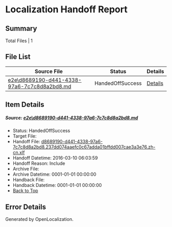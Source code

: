 # <a name='report-top'></a> Localization Handoff Report

## Summary
 Total Files | 1

## File List
 Source File | Status | Details 
 ----------- | ------ | ------- 
 [e2e\d8689190-d441-4338-97a6-7c7c8d8a2bd8.md](https://github.com/OpenLocalizationTest/oltest/blob/15c8af77689195b2c94597c48e4c6df0943ca546/e2e/d8689190-d441-4338-97a6-7c7c8d8a2bd8.md) | HandedOffSuccess | [Details](#2fda528858ae8f32a9819c36e82ce04e61c8eae55)

## Item Details
##### <a name='2fda528858ae8f32a9819c36e82ce04e61c8eae55'></a> Source: [e2e\d8689190-d441-4338-97a6-7c7c8d8a2bd8.md](https://github.com/OpenLocalizationTest/oltest/blob/15c8af77689195b2c94597c48e4c6df0943ca546/e2e/d8689190-d441-4338-97a6-7c7c8d8a2bd8.md)
* Status: HandedOffSuccess
* Target File: 
* Handoff File: [d8689190-d441-4338-97a6-7c7c8d8a2bd8.237dd074aaefc0c67adda01bffdd007cae3a3e76.zh-cn.xlf](https://github.com/OpenLocalizationTestOrg/olhandoff/blob/d7aa8ee52083e44f45ee07dfd5bb5fe87ddf2035/ol-handoff/OpenLocalizationTestOrg/oltest.zh-cn/xinjiang/ht/d8689190-d441-4338-97a6-7c7c8d8a2bd8.237dd074aaefc0c67adda01bffdd007cae3a3e76.zh-cn.xlf)
* Handoff Datetime: 2016-03-10 06:03:59
* Handoff Reason: Include
* Archive File: 
* Archive Datetime: 0001-01-01 00:00:00
* Handback File: 
* Handback Datetime: 0001-01-01 00:00:00
* [Back to Top](#report-top)


## Error Details

Generated by OpenLocalization.
